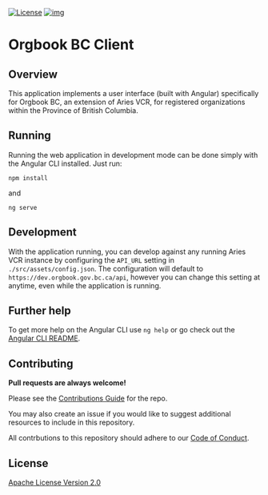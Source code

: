 [![License](https://img.shields.io/badge/License-Apache%202.0-blue.svg)](https://opensource.org/licenses/Apache-2.0) [![img](https://img.shields.io/badge/Lifecycle-Experimental-339999)](https://github.com/bcgov/repomountie/blob/master/doc/lifecycle-badges.md)

# Orgbook BC Client

## Overview

This application implements a user interface (built with Angular) specifically for Orgbook BC, an extension of Aries VCR, for registered organizations within the Province of British Columbia.

## Running 

Running the web application in development mode can be done simply with the Angular CLI installed. Just run:

``` 
npm install
``` 

and

``` 
ng serve
```

## Development

With the application running, you can develop against any running Aries VCR instance by configuring the `API_URL` setting in `./src/assets/config.json`. The configuration will default to `https://dev.orgbook.gov.bc.ca/api`, however you can change this setting at anytime, even while the application is running.

## Further help

To get more help on the Angular CLI use `ng help` or go check out the [Angular CLI README](https://github.com/angular/angular-cli/blob/master/README.md).


## Contributing

  **Pull requests are always welcome!**

  Please see the [Contributions Guide](CONTRIBUTING.md) for the repo.

  You may also create an issue if you would like to suggest additional resources to include in this repository.

  All contrbutions to this repository should adhere to our [Code of Conduct](./CODE_OF_CONDUCT).

  ## License

  [Apache License Version 2.0](./LICENSE)